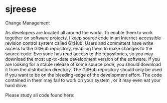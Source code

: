 # sjreese
Change Management 

As developers are located all around the world.  To enable them to work together on software projects, I keep source code in an Internet-accessible revision control system called GitHub. Users and committers have write access to the GitHub repository, enabling them to make changes to the source code.  Everyone has read access to the repositories, so you may download the most up-to-date development version of the software. If you are looking for a stable release of some source code, you should download it from the distribution directory.  The GitHub repository should only be used if you want to be on the bleeding-edge of the development effort.  The code contained in them may fail to work on your system , or it may even eat your hard drive. 

Please study all code found here: 
